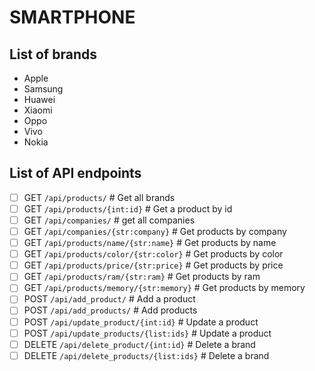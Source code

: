 # SMARTPHONE

## List of brands
-  Apple
- Samsung
- Huawei
- Xiaomi
- Oppo
- Vivo
- Nokia

## List of API endpoints
- [ ] GET `/api/products/` # Get all brands
- [ ] GET `/api/products/{int:id}` # Get a product by id
- [ ] GET `/api/companies/` # get all companies
- [ ] GET `/api/companies/{str:company}` # Get products by company
- [ ] GET `/api/products/name/{str:name}` # Get products by name
- [ ] GET `/api/products/color/{str:color}` # Get products by color
- [ ] GET `/api/products/price/{str:price}` # Get products by price
- [ ] GET `/api/products/ram/{str:ram}` # Get products by ram
- [ ] GET `/api/products/memory/{str:memory}` # Get products by memory
- [ ] POST `/api/add_product/` # Add a product
- [ ] POST `/api/add_products/` # Add products
- [ ] POST `/api/update_product/{int:id}` # Update a product
- [ ] POST `/api/update_products/{list:ids}` # Update a product
- [ ] DELETE `/api/delete_product/{int:id}` # Delete a brand
- [ ] DELETE `/api/delete_products/{list:ids}` # Delete a brand
